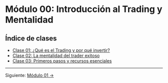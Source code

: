 # Módulo 00: Introducción al Trading y Mentalidad

## Índice de clases
- [Clase 01: ¿Qué es el Trading y por qué invertir?](Clase_01_Que_es_Trading_y_Por_que_Invertir.md)
- [Clase 02: La mentalidad del trader exitoso](Clase_02_Mentalidad_del_Trader_Exitoso.md)
- [Clase 03: Primeros pasos y recursos esenciales](Clase_03_Primeros_Pasos_y_Recursos_Esenciales.md)

---
Siguiente: [Módulo 01 →](../01_Conceptos_Basicos_y_Terminologia/README.md)

